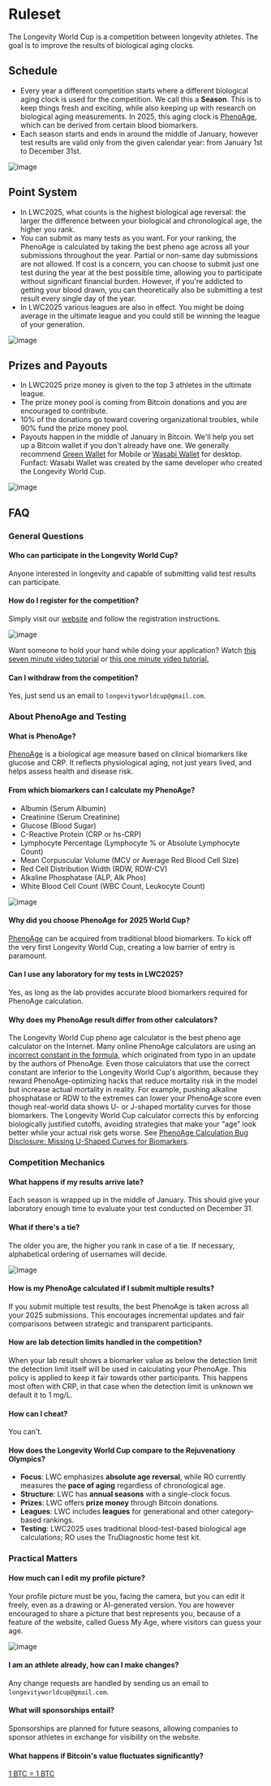 # Ruleset
The Longevity World Cup is a competition between longevity athletes. The goal is to improve the results of biological aging clocks.

## Schedule
- Every year a different competition starts where a different biological aging clock is used for the competition. We call this a **Season**. This is to keep things fresh and exciting, while also keeping up with research on biological aging measurements. In 2025, this aging clock is [PhenoAge](https://pmc.ncbi.nlm.nih.gov/articles/PMC5940111/pdf/aging-10-101414.pdf), which can be derived from certain blood biomarkers.
- Each season starts and ends in around the middle of January, however test results are valid only from the given calendar year: from January 1st to December 31st.

![image](https://github.com/user-attachments/assets/337ab8a6-935b-4986-8e63-28aa6f494582)

## Point System
- In LWC2025, what counts is the highest biological age reversal: the larger the difference between your biological and chronological age, the higher you rank.
- You can submit as many tests as you want. For your ranking, the PhenoAge is calculated by taking the best pheno age across all your submissions throughout the year. Partial or non-same day submissions are not allowed. If cost is a concern, you can choose to submit just one test during the year at the best possible time, allowing you to participate without significant financial burden. However, if you're addicted to getting your blood drawn, you can theoretically also be submitting a test result every single day of the year.
- In LWC2025 various leagues are also in effect. You might be doing average in the ultimate league and you could still be winning the league of your generation.

![image](https://github.com/user-attachments/assets/968fc0b2-3389-40a3-93e9-4a415f565b11)

## Prizes and Payouts
- In LWC2025 prize money is given to the top 3 athletes in the ultimate league.
- The prize money pool is coming from Bitcoin donations and you are encouraged to contribute.
- 10% of the donations go toward covering organizational troubles, while 90% fund the prize money pool.
- Payouts happen in the middle of January in Bitcoin. We'll help you set up a Bitcoin wallet if you don't already have one. We generally recommend [Green Wallet](https://blockstream.com/green/) for Mobile or [Wasabi Wallet](https://wasabiwallet.io/) for desktop. Funfact: Wasabi Wallet was created by the same developer who created the Longevity World Cup.

![image](https://github.com/user-attachments/assets/9a41f400-92a1-496d-8553-b727186580b2)

## FAQ

### General Questions
#### Who can participate in the Longevity World Cup? 
Anyone interested in longevity and capable of submitting valid test results can participate.

#### How do I register for the competition?
Simply visit our [website](https://www.longevityworldcup.com/) and follow the registration instructions.

![image](https://github.com/user-attachments/assets/38c545e9-13e5-4ba2-b2e0-d52bbf149207)

Want someone to hold your hand while doing your application? Watch [this seven minute video tutorial](https://www.youtube.com/watch?v=0mCIbqgfqq8) or [this one minute video tutorial.](https://www.youtube.com/shorts/yhMFZMPAoKQ)

#### Can I withdraw from the competition?
Yes, just send us an email to `longevityworldcup@gmail.com`.

### About PhenoAge and Testing

#### What is PhenoAge? 
[PhenoAge](https://pmc.ncbi.nlm.nih.gov/articles/PMC5940111/pdf/aging-10-101414.pdf) is a biological age measure based on clinical biomarkers like glucose and CRP. It reflects physiological aging, not just years lived, and helps assess health and disease risk.

#### From which biomarkers can I calculate my PhenoAge?
- Albumin (Serum Albumin)  
- Creatinine (Serum Creatinine)  
- Glucose (Blood Sugar)  
- C-Reactive Protein (CRP or hs-CRP)  
- Lymphocyte Percentage (Lymphocyte % or Absolute Lymphocyte Count)  
- Mean Corpuscular Volume (MCV or Average Red Blood Cell Size)  
- Red Cell Distribution Width (RDW, RDW-CV)  
- Alkaline Phosphatase (ALP, Alk Phos)  
- White Blood Cell Count (WBC Count, Leukocyte Count)  

![image](https://github.com/user-attachments/assets/4770485d-440c-4ce6-be6a-b547798696c3)

#### Why did you choose PhenoAge for 2025 World Cup?
[PhenoAge](https://pmc.ncbi.nlm.nih.gov/articles/PMC5940111/pdf/aging-10-101414.pdf) can be acquired from traditional blood biomarkers. To kick off the very first Longevity World Cup, creating a low barrier of entry is paramount.

#### Can I use any laboratory for my tests in LWC2025?
Yes, as long as the lab provides accurate blood biomarkers required for PhenoAge calculation.

#### Why does my PhenoAge result differ from other calculators?
The Longevity World Cup pheno age calculator is the best pheno age calculator on the Internet. Many online PhenoAge calculators are using an [incorrect constant in the formula,](https://github.com/ajsteele/bioage/issues/3) which originated from typo in an update by the authors of PhenoAge. Even those calculators that use the correct constant are inferior to the Longevity World Cup's algorithm, because they reward PhenoAge-optimizing hacks that reduce mortality risk in the model but increase actual mortality in reality. For example, pushing alkaline phosphatase or RDW to the extremes can lower your PhenoAge score even though real-world data shows U- or J-shaped mortality curves for those biomarkers. The Longevity World Cup calculator corrects this by enforcing biologically justified cutoffs, avoiding strategies that make your “age” look better while your actual risk gets worse. See [PhenoAge Calculation Bug Disclosure: Missing U-Shaped Curves for Biomarkers](https://github.com/nopara73/LongevityWorldCup/issues/136).
### Competition Mechanics
#### What happens if my results arrive late?
Each season is wrapped up in the middle of January. This should give your laboratory enough time to evaluate your test conducted on December 31.

#### What if there's a tie?
The older you are, the higher you rank in case of a tie. If necessary, alphabetical ordering of usernames will decide.  

![image](https://github.com/user-attachments/assets/a13ec2f2-346e-4024-aba5-dd32e807a34e)

#### How is my PhenoAge calculated if I submit multiple results?
If you submit multiple test results, the best PhenoAge is taken across all your 2025 submissions. This encourages incremental updates and fair comparisons between strategic and transparent participants.

#### How are lab detection limits handled in the competition?
When your lab result shows a biomarker value as below the detection limit the detection limit itself will be used in calculating your PhenoAge. This policy is applied to keep it fair towards other participants. This happens most often with CRP, in that case when the detection limit is unknown we default it to 1 mg/L.

#### How can I cheat?
You can't. 

#### How does the Longevity World Cup compare to the Rejuvenationy Olympics?
- **Focus**: LWC emphasizes **absolute age reversal**, while RO currently measures the **pace of aging** regardless of chronological age.  
- **Structure**: LWC has **annual seasons** with a single-clock focus.  
- **Prizes**: LWC offers **prize money** through Bitcoin donations.  
- **Leagues**: LWC includes **leagues** for generational and other category-based rankings.  
- **Testing**: LWC2025 uses traditional blood-test-based biological age calculations; RO uses the TruDiagnostic home test kit.

### Practical Matters
#### How much can I edit my profile picture?
Your profile picture must be you, facing the camera, but you can edit it freely, even as a drawing or AI-generated version. You are however encouraged to share a picture that best represents you, because of a feature of the website, called Guess My Age, where visitors can guess your age.

![image](https://github.com/user-attachments/assets/613afebb-4ec7-4b0d-a961-8a09e26391ab)

#### I am an athlete already, how can I make changes?
Any change requests are handled by sending us an email to `longevityworldcup@gmail.com`.

#### What will sponsorships entail?
Sponsorships are planned for future seasons, allowing companies to sponsor athletes in exchange for visibility on the website.

#### What happens if Bitcoin's value fluctuates significantly?
[1 BTC = 1 BTC](https://old.reddit.com/r/Bitcoin/comments/w1di0k/please_understand_what_1_btc_1_btc_really_means/)




